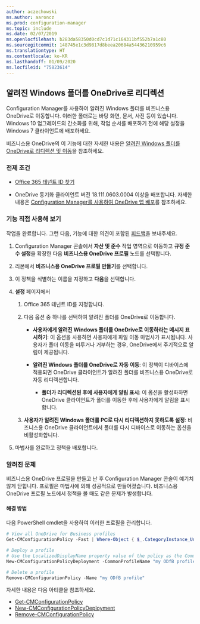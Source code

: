 ```yaml
---
author: aczechowski
ms.author: aaroncz
ms.prod: configuration-manager
ms.topic: include
ms.date: 02/07/2019
ms.openlocfilehash: b283da58350d0cd7c1d71c164311bf552b7a1c80
ms.sourcegitcommit: 148745e1c3d9817d8beea20684a54436210959c6
ms.translationtype: HT
ms.contentlocale: ko-KR
ms.lasthandoff: 01/09/2020
ms.locfileid: "75823614"
---
```

## <a name="bkmk_odfb"></a> 알려진 Windows 폴더를 OneDrive로 리디렉션
<!--3556021-->

Configuration Manager를 사용하여 알려진 Windows 폴더를 비즈니스용 OneDrive로 이동합니다. 이러한 폴더로는 바탕 화면, 문서, 사진 등이 있습니다. Windows 10 업그레이드의 간소화를 위해, 작업 순서를 배포하기 전에 해당 설정을 Windows 7 클라이언트에 배포하세요. 

비즈니스용 OneDrive의 이 기능에 대한 자세한 내용은 [알려진 Windows 폴더를 OneDrive로 리디렉션 및 이동](https://docs.microsoft.com/onedrive/redirect-known-folders)을 참조하세요.


### <a name="prerequisites"></a>전제 조건

- [Office 365 테넌트 ID 찾기](https://docs.microsoft.com/onedrive/find-your-office-365-tenant-id)  

- OneDrive 동기화 클라이언트 버전 18.111.0603.0004 이상을 배포합니다. 자세한 내용은 [Configuration Manager를 사용하여 OneDrive 앱 배포](https://docs.microsoft.com/onedrive/deploy-on-windows)를 참조하세요.  


### <a name="try-it-out"></a>기능 직접 사용해 보기

작업을 완료합니다. 그런 다음, 기능에 대한 의견이 포함된 [피드백](/sccm/core/understand/find-help#product-feedback)을 보내주세요.

1. Configuration Manager 콘솔에서 **자산 및 준수** 작업 영역으로 이동하고 **규정 준수 설정**을 확장한 다음 **비즈니스용 OneDrive 프로필** 노드를 선택합니다.  

2. 리본에서 **비즈니스용 OneDrive 프로필 만들기**를 선택합니다.  

3. 이 정책을 식별하는 이름을 지정하고 **다음**을 선택합니다.  

4. **설정** 페이지에서

    1. Office 365 테넌트 ID를 지정합니다.  

    2. 다음 옵션 중 하나를 선택하여 알려진 폴더를 OneDrive로 이동합니다.  

        - **사용자에게 알려진 Windows 폴더를 OneDrive로 이동하라는 메시지 표시하기**: 이 옵션을 사용하면 사용자에게 파일 이동 마법사가 표시됩니다. 사용자가 폴더 이동을 미루거나 거부하는 경우, OneDrive에서 주기적으로 알림이 제공됩니다.  

        - **알려진 Windows 폴더를 OneDrive로 자동 이동**: 이 정책이 디바이스에 적용되면 OneDrive 클라이언트가 알려진 폴더를 비즈니스용 OneDrive로 자동 리디렉션합니다.  

            - **폴더가 리디렉션된 후에 사용자에게 알림 표시**: 이 옵션을 활성화하면 OneDrive 클라이언트가 폴더를 이동한 후에 사용자에게 알림을 표시합니다.  

    3. **사용자가 알려진 Windows 폴더를 PC로 다시 리디렉션하지 못하도록 설정**: 비즈니스용 OneDrive 클라이언트에서 폴더를 다시 디바이스로 이동하는 옵션을 비활성화합니다.  

5. 마법사를 완료하고 정책을 배포합니다.  


### <a name="known-issue"></a>알려진 문제

비즈니스용 OneDrive 프로필을 만들고 난 후 Configuration Manager 콘솔이 예기치 않게 닫힙니다. 프로필은 마법사에 의해 성공적으로 만들어졌습니다. 비즈니스용 OneDrive 프로필 노드에서 정책을 볼 때도 같은 문제가 발생합니다. 

#### <a name="workaround"></a>해결 방법
다음 PowerShell cmdlet을 사용하여 이러한 프로필을 관리합니다.


```PowerShell
# View all OneDrive for Business profiles
Get-CMConfigurationPolicy -Fast | Where-Object { $_.CategoryInstance_UniqueIDs -eq "SettingsAndPolicy:SMS_OneDriveKnownFolderMigrationSettings" }

# Deploy a profile
# Use the LocalizedDisplayName property value of the policy as the CommonProfileName parameter.
New-CMConfigurationPolicyDeployment -CommonProfileName "my ODfB profile" -CollectionName "my collection"

# Delete a profile
Remove-CMConfigurationPolicy -Name "my ODfB profile"
```

자세한 내용은 다음 아티클을 참조하세요.
- [Get-CMConfigurationPolicy](https://docs.microsoft.com/powershell/module/configurationmanager/get-cmconfigurationpolicy?view=sccm-ps)
- [New-CMConfigurationPolicyDeployment](https://docs.microsoft.com/powershell/module/ConfigurationManager/New-CMConfigurationPolicyDeployment?view=sccm-ps)
- [Remove-CMConfigurationPolicy](https://docs.microsoft.com/powershell/module/configurationmanager/remove-cmconfigurationpolicy?view=sccm-ps)

